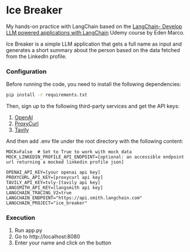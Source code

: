 # Ice Breaker
My hands-on practice with LangChain based on the [LangChain- Develop LLM powered applications with LangChain](https://www.udemy.com/share/108yCa3@zzGfocqzUizLBULtuHos6zu5H7QPdUSuGwjetIQ66Xubw_RTGHu4C6O_cjn3WVeKcQ==/) Udemy course by Eden Marco.

Ice Breaker is a simple LLM application that gets a full name as input and generates a short summary about the person based on the data fetched from the LinkedIn profile.

### Configuration
Before running the code, you need to install the following dependencies:
```bash
pip install -r requirements.txt
```

Then, sign up to the following third-party services and get the API keys:
1. [OpenAI](https://platform.openai.com/)
2. [ProxyCurl](https://proxycurl.com/)
3. [Tavily](https://tavily.com/)


And then add .env file under the root directory with the following content:
```
MOCK=False  # Set to True to work with mock data
MOCK_LINKEDIN_PROFILE_API_ENDPOINT=[optional: an accessible endpoint url returning a mocked linkedin profile json]

OPENAI_API_KEY=[your openai api key]
PROXYCURL_API_KEY=[proxycurl api key]
TAVILY_API_KEY=tvly-[tavily api key]
LANGSMITH_API_KEY=[langsmith api key]
LANGCHAIN_TRACING_V2=true
LANGCHAIN_ENDPOINT="https://api.smith.langchain.com"
LANGCHAIN_PROJECT="ice_breaker"
```

### Execution
1. Run app.py
2. Go to http://localhost:8080
3. Enter your name and click on the button

